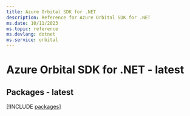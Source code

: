 ```yaml
---
title: Azure Orbital SDK for .NET
description: Reference for Azure Orbital SDK for .NET
ms.date: 10/11/2023
ms.topic: reference
ms.devlang: dotnet
ms.service: orbital
---
```

# Azure Orbital SDK for .NET - latest
## Packages - latest
[!INCLUDE [packages](orbital-index.md)]
